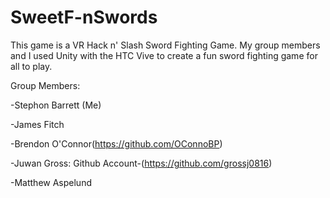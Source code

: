 # SweetF-nSwords
This game is a VR Hack n' Slash Sword Fighting Game. My group members and I used Unity with the HTC Vive to create a fun sword fighting game for all to play.


Group Members:

-Stephon Barrett (Me)

-James Fitch

-Brendon O'Connor(https://github.com/OConnoBP)

-Juwan Gross: Github Account-(https://github.com/grossj0816)

-Matthew Aspelund
